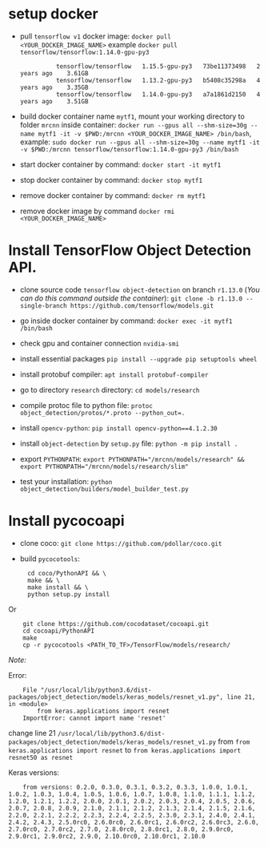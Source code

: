 # setup docker
- pull `tensorflow v1` docker image: `docker pull <YOUR_DOCKER_IMAGE_NAME>` example `docker pull tensorflow/tensorflow:1.14.0-gpu-py3`

                tensorflow/tensorflow   1.15.5-gpu-py3   73be11373498   2 years ago    3.61GB
                tensorflow/tensorflow   1.13.2-gpu-py3   b5408c35298a   4 years ago    3.35GB
                tensorflow/tensorflow   1.14.0-gpu-py3   a7a1861d2150   4 years ago    3.51GB

- build docker container name `mytf1`, mount your working directory to folder `mrcnn` inside container: `docker run --gpus all --shm-size=30g --name mytf1 -it -v $PWD:/mrcnn <YOUR_DOCKER_IMAGE_NAME> /bin/bash`, example: `sudo docker run --gpus all --shm-size=30g --name mytf1 -it -v $PWD:/mrcnn tensorflow/tensorflow:1.14.0-gpu-py3 /bin/bash`

- start docker container by command: `docker start -it mytf1`

- stop docker container by command: `docker stop mytf1`

- remove docker container by command: `docker rm mytf1`

- remove docker image by command `docker rmi <YOUR_DOCKER_IMAGE_NAME>`

# Install TensorFlow Object Detection API.
- clone source code `tensorflow object-detection` on branch `r1.13.0` (*You can do this command outside the container*): `git clone -b r1.13.0 --single-branch https://github.com/tensorflow/models.git`

- go inside docker container by command: `docker exec -it mytf1 /bin/bash`

- check gpu and container connection `nvidia-smi`

- install essential packages `pip install --upgrade pip setuptools wheel`

- install protobuf compiler: `apt install protobuf-compiler`

- go to directory `research` directory: `cd models/research`

- compile protoc file to python file: `protoc object_detection/protos/*.proto --python_out=.`

- install `opencv-python`: `pip install opencv-python==4.1.2.30`

- install `object-detection` by `setup.py` file: `python -m pip install .`

- export `PYTHONPATH`: `export PYTHONPATH="/mrcnn/models/research" && export PYTHONPATH="/mrcnn/models/research/slim"`

- test your installation: `python object_detection/builders/model_builder_test.py`

# Install pycocoapi
- clone coco: `git clone https://github.com/pdollar/coco.git`

- build `pycocotools`:

        cd coco/PythonAPI && \
        make && \
        make install && \
        python setup.py install

Or

        git clone https://github.com/cocodataset/cocoapi.git
        cd cocoapi/PythonAPI
        make
        cp -r pycocotools <PATH_TO_TF>/TensorFlow/models/research/

*Note:*

Error:

        File "/usr/local/lib/python3.6/dist-packages/object_detection/models/keras_models/resnet_v1.py", line 21, in <module>
            from keras.applications import resnet
        ImportError: cannot import name 'resnet'

change line 21 `/usr/local/lib/python3.6/dist-packages/object_detection/models/keras_models/resnet_v1.py` from `from keras.applications import resnet` to `from keras.applications import resnet50 as resnet`

Keras versions:

        from versions: 0.2.0, 0.3.0, 0.3.1, 0.3.2, 0.3.3, 1.0.0, 1.0.1, 1.0.2, 1.0.3, 1.0.4, 1.0.5, 1.0.6, 1.0.7, 1.0.8, 1.1.0, 1.1.1, 1.1.2, 1.2.0, 1.2.1, 1.2.2, 2.0.0, 2.0.1, 2.0.2, 2.0.3, 2.0.4, 2.0.5, 2.0.6, 2.0.7, 2.0.8, 2.0.9, 2.1.0, 2.1.1, 2.1.2, 2.1.3, 2.1.4, 2.1.5, 2.1.6, 2.2.0, 2.2.1, 2.2.2, 2.2.3, 2.2.4, 2.2.5, 2.3.0, 2.3.1, 2.4.0, 2.4.1, 2.4.2, 2.4.3, 2.5.0rc0, 2.6.0rc0, 2.6.0rc1, 2.6.0rc2, 2.6.0rc3, 2.6.0, 2.7.0rc0, 2.7.0rc2, 2.7.0, 2.8.0rc0, 2.8.0rc1, 2.8.0, 2.9.0rc0, 2.9.0rc1, 2.9.0rc2, 2.9.0, 2.10.0rc0, 2.10.0rc1, 2.10.0

